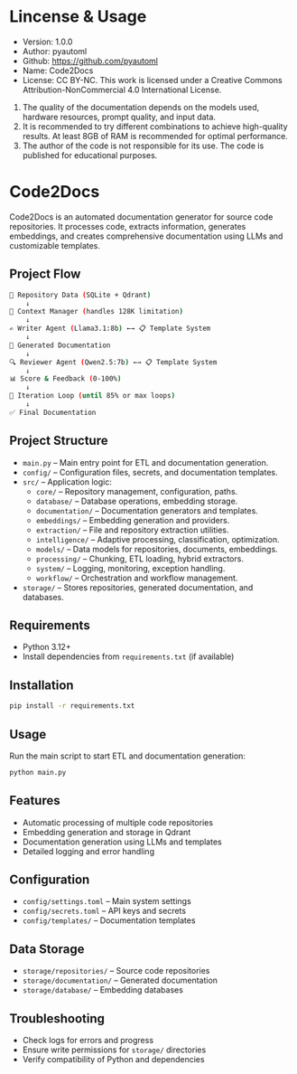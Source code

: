 # Lincense & Usage
* Version: 1.0.0
* Author: pyautoml
* Github: https://github.com/pyautoml
* Name: Code2Docs
* License: CC BY-NC. This work is licensed under a Creative Commons Attribution-NonCommercial 4.0 International License.

1. The quality of the documentation depends on the models used, hardware resources, prompt quality, and input data. 
2. It is recommended to try different combinations to achieve high-quality results. At least 8GB of RAM is recommended for optimal performance.
3. The author of the code is not responsible for its use. The code is published for educational purposes.

# Code2Docs
Code2Docs is an automated documentation generator for source code repositories. 
It processes code, extracts information, generates embeddings, and creates comprehensive 
documentation using LLMs and customizable templates.

## Project Flow
```bash
📂 Repository Data (SQLite + Qdrant)
    ↓
🧠 Context Manager (handles 128K limitation)
    ↓
✍️ Writer Agent (Llama3.1:8b) ←→ 📋 Template System
    ↓
📝 Generated Documentation
    ↓
🔍 Reviewer Agent (Qwen2.5:7b) ←→ 📋 Template System
    ↓
📊 Score & Feedback (0-100%)
    ↓
🔄 Iteration Loop (until 85% or max loops)
    ↓
✅ Final Documentation
```

## Project Structure

- `main.py` – Main entry point for ETL and documentation generation.
- `config/` – Configuration files, secrets, and documentation templates.
- `src/` – Application logic:
  - `core/` – Repository management, configuration, paths.
  - `database/` – Database operations, embedding storage.
  - `documentation/` – Documentation generators and templates.
  - `embeddings/` – Embedding generation and providers.
  - `extraction/` – File and repository extraction utilities.
  - `intelligence/` – Adaptive processing, classification, optimization.
  - `models/` – Data models for repositories, documents, embeddings.
  - `processing/` – Chunking, ETL loading, hybrid extractors.
  - `system/` – Logging, monitoring, exception handling.
  - `workflow/` – Orchestration and workflow management.
- `storage/` – Stores repositories, generated documentation, and databases.

## Requirements

- Python 3.12+
- Install dependencies from `requirements.txt` (if available)

## Installation

```bash
pip install -r requirements.txt
```

## Usage

Run the main script to start ETL and documentation generation:

```bash
python main.py
```

## Features
- Automatic processing of multiple code repositories
- Embedding generation and storage in Qdrant
- Documentation generation using LLMs and templates
- Detailed logging and error handling

## Configuration

- `config/settings.toml` – Main system settings
- `config/secrets.toml` – API keys and secrets
- `config/templates/` – Documentation templates

## Data Storage

- `storage/repositories/` – Source code repositories
- `storage/documentation/` – Generated documentation
- `storage/database/` – Embedding databases

## Troubleshooting

- Check logs for errors and progress
- Ensure write permissions for `storage/` directories
- Verify compatibility of Python and dependencies